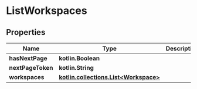 
# ListWorkspaces

## Properties
| Name | Type | Description | Notes |
| ------------ | ------------- | ------------- | ------------- |
| **hasNextPage** | **kotlin.Boolean** |  |  |
| **nextPageToken** | **kotlin.String** |  |  |
| **workspaces** | [**kotlin.collections.List&lt;Workspace&gt;**](Workspace.md) |  |  |



